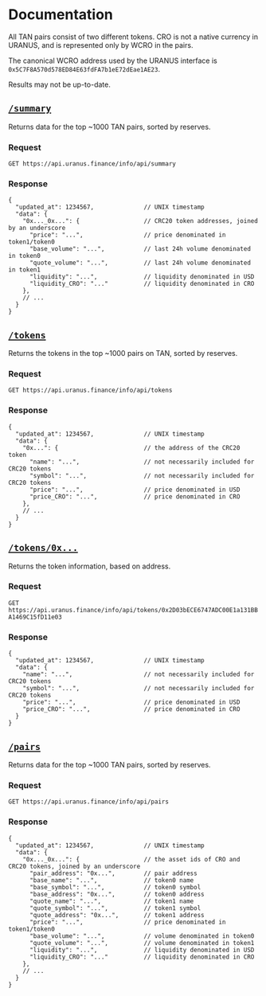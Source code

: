 # Documentation

All TAN pairs consist of two different tokens. CRO is not a native currency in URANUS, and is represented only by WCRO in the pairs. 

The canonical WCRO address used by the URANUS interface is `0x5C7F8A570d578ED84E63fdFA7b1eE72dEae1AE23`.

Results may not be up-to-date.

## [`/summary`](https://api.uranus.finance/info/api/summary)

Returns data for the top ~1000 TAN pairs, sorted by reserves. 

### Request

`GET https://api.uranus.finance/info/api/summary`

### Response

```json5
{
  "updated_at": 1234567,              // UNIX timestamp
  "data": {
    "0x..._0x...": {                  // CRC20 token addresses, joined by an underscore
      "price": "...",                 // price denominated in token1/token0
      "base_volume": "...",           // last 24h volume denominated in token0
      "quote_volume": "...",          // last 24h volume denominated in token1
      "liquidity": "...",             // liquidity denominated in USD
      "liquidity_CRO": "..."          // liquidity denominated in CRO
    },
    // ...
  }
}
```

## [`/tokens`](https://api.uranus.finance/info/api/tokens)

Returns the tokens in the top ~1000 pairs on TAN, sorted by reserves.

### Request

`GET https://api.uranus.finance/info/api/tokens`

### Response

```json5
{
  "updated_at": 1234567,              // UNIX timestamp
  "data": {
    "0x...": {                        // the address of the CRC20 token
      "name": "...",                  // not necessarily included for CRC20 tokens
      "symbol": "...",                // not necessarily included for CRC20 tokens
      "price": "...",                 // price denominated in USD
      "price_CRO": "...",             // price denominated in CRO
    },
    // ...
  }
}
```

## [`/tokens/0x...`](https://api.uranus.finance/info/api/tokens/0x2D03bECE6747ADC00E1a131BBA1469C15fD11e03)

Returns the token information, based on address.

### Request

`GET https://api.uranus.finance/info/api/tokens/0x2D03bECE6747ADC00E1a131BBA1469C15fD11e03`

### Response

```json5
{
  "updated_at": 1234567,              // UNIX timestamp
  "data": {
    "name": "...",                    // not necessarily included for CRC20 tokens
    "symbol": "...",                  // not necessarily included for CRC20 tokens
    "price": "...",                   // price denominated in USD
    "price_CRO": "...",               // price denominated in CRO
  }
}
```

## [`/pairs`](https://api.uranus.finance/info/api/pairs)

Returns data for the top ~1000 TAN pairs, sorted by reserves.

### Request

`GET https://api.uranus.finance/info/api/pairs`

### Response

```json5
{
  "updated_at": 1234567,              // UNIX timestamp
  "data": {
    "0x..._0x...": {                  // the asset ids of CRO and CRC20 tokens, joined by an underscore
      "pair_address": "0x...",        // pair address
      "base_name": "...",             // token0 name
      "base_symbol": "...",           // token0 symbol
      "base_address": "0x...",        // token0 address
      "quote_name": "...",            // token1 name
      "quote_symbol": "...",          // token1 symbol
      "quote_address": "0x...",       // token1 address
      "price": "...",                 // price denominated in token1/token0
      "base_volume": "...",           // volume denominated in token0
      "quote_volume": "...",          // volume denominated in token1
      "liquidity": "...",             // liquidity denominated in USD
      "liquidity_CRO": "..."          // liquidity denominated in CRO
    },
    // ...
  }
}
```

